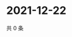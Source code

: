 # 2021-12-22

共 0 条

<!-- BEGIN WEIBO -->
<!-- 最后更新时间 Wed Dec 22 2021 03:00:35 GMT+0800 (China Standard Time) -->

<!-- END WEIBO -->

